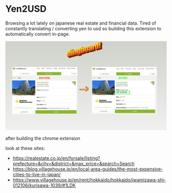 # Yen2USD
Browsing a lot lately on japanese real estate and financial data. Tired of constantly translating / converting yen to usd so building this extension to automatically convert in-page.

<img src="https://raw.githubusercontent.com/markymauro13/Yen2USD/main/archive/before_n_after.png" alt="beforenafter"/>

after building the chrome extension

look at these sites:

- https://realestate.co.jp/en/forsale/listing?prefecture=&city=&district=&max_price=&search=Search
- https://blog.villagehouse.jp/en/local-area-guides/the-most-expensive-cities-to-live-in-japan/
- https://www.villagehouse.jp/en/rent/hokkaido/hokkaido/iwamizawa-shi-012106/kurisawa-1039/#1LDK
